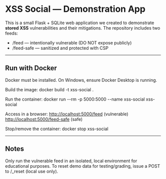 # XSS Social — Demonstration App

This is a small Flask + SQLite web application we created to demonstrate **stored XSS** vulnerabilities and their mitigations. The repository includes two feeds:

* /feed — intentionally vulnerable (DO NOT expose publicly)
* /feed-safe — sanitized and protected with CSP

---

## Run with Docker

Docker must be installed. On Windows, ensure Docker Desktop is running.

Build the image:
docker build -t xss-social .

Run the container:
docker run --rm -p 5000:5000 --name xss-social xss-social

Access in a browser:
[http://localhost:5000/feed](http://localhost:5000/feed) (vulnerable)
[http://localhost:5000/feed-safe](http://localhost:5000/feed-safe) (safe)

Stop/remove the container:
docker stop xss-social

---

## Notes

Only run the vulnerable feed in an isolated, local environment for educational purposes. To reset demo data for testing/grading, issue a POST to /_reset (local use only).
